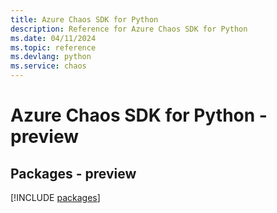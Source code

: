 ```yaml
---
title: Azure Chaos SDK for Python
description: Reference for Azure Chaos SDK for Python
ms.date: 04/11/2024
ms.topic: reference
ms.devlang: python
ms.service: chaos
---
```

# Azure Chaos SDK for Python - preview
## Packages - preview
[!INCLUDE [packages](chaos-index.md)]